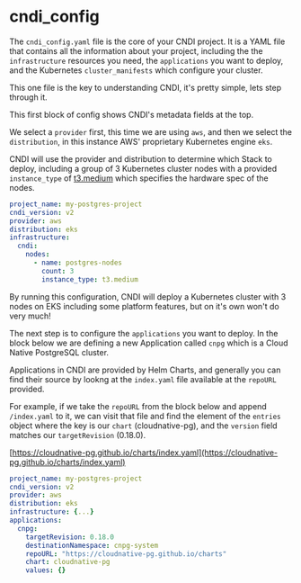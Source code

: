 # cndi_config

The `cndi_config.yaml` file is the core of your CNDI project. It is a YAML file
that contains all the information about your project, including the the
`infrastructure` resources you need, the `applications` you want to deploy, and
the Kubernetes `cluster_manifests` which configure your cluster.

This one file is the key to understanding CNDI, it's pretty simple, lets step
through it.

This first block of config shows CNDI's metadata fields at the top.

We select a `provider` first, this time we are using `aws`, and then we select
the `distribution`, in this instance AWS' proprietary Kubernetes engine `eks`.

CNDI will use the provider and distribution to determine which Stack to deploy,
including a group of 3 Kubernetes cluster nodes with a provided `instance_type`
of
[t3.medium](https://instances.vantage.sh/?region=us-east-2&cost_duration=monthly&selected=t3.medium)
which specifies the hardware spec of the nodes.

```yaml
project_name: my-postgres-project
cndi_version: v2
provider: aws
distribution: eks
infrastructure:
  cndi:
    nodes:
      - name: postgres-nodes
        count: 3
        instance_type: t3.medium
```

By running this configuration, CNDI will deploy a Kubernetes cluster with 3
nodes on EKS including some platform features, but on it's own won't do very
much!

The next step is to configure the `applications` you want to deploy. In the
block below we are defining a new Application called `cnpg` which is a Cloud
Native PostgreSQL cluster.

Applications in CNDI are provided by Helm Charts, and generally you can find
their source by lookng at the `index.yaml` file available at the `repoURL`
provided.

For example, if we take the `repoURL` from the block below and append
`/index.yaml` to it, we can visit that file and find the element of the
`entries` object where the key is our `chart` (cloudnative-pg), and the
`version` field matches our `targetRevision` (0.18.0).

[https://cloudnative-pg.github.io/charts/index.yaml](https://cloudnative-pg.github.io/charts/index.yaml)

```yaml
project_name: my-postgres-project
cndi_version: v2
provider: aws
distribution: eks
infrastructure: {...}
applications:
  cnpg:
    targetRevision: 0.18.0
    destinationNamespace: cnpg-system
    repoURL: "https://cloudnative-pg.github.io/charts"
    chart: cloudnative-pg
    values: {}
```
